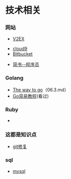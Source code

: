 # 技术相关  

### 网站
* [V2EX](https://www.v2ex.com/ "v2ex")  
- [cloud9](https://c9.io/?redirect=0 "c9")  
- [Bitbucket](https://bitbucket.org/product "bitbucket")  
* [简书--程序员](http://www.jianshu.com/c/NEt52a "简书")

### Golang
* [The way to go](https://github.com/Unknwon/the-way-to-go_ZH_CN/blob/master/eBook/directory.md "the way to go")（06.3.md）
* [Go简易教程](https://github.com/songleo/the-little-go-book_ZH_CN "Go简易教程")(看过)  

### Ruby
*

### 这都是知识点
* [git修复](http://blog.csdn.net/chaoyueziji123/article/details/54669555 "git")

### sql
* [mysql](./sql.md "知识点")